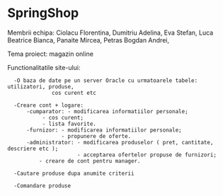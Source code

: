 # SpringShop

Membrii echipa: Ciolacu Florentina, 
			Dumitriu Adelina,
			Eva Stefan,
			Luca Beatrice Bianca,
			Panaite Mircea,
			Petras Bogdan Andrei,
      
Tema proiect:  magazin online

Functionalitatile site-ului:

      -O baza de date pe un server Oracle cu urmatoarele tabele: utilizatori, produse,
		          cos curent etc
              
      -Creare cont + logare:
          -cumparator: - modificarea informatiilor personale; 
	  	       - cos curent;
		       - lista favorite.
          -furnizor: - modificarea informatiilor personale; 
                     - propunere de oferte.
          -administrator: - modificarea produselor ( pret, cantitate, descriere etc ); 
                          - acceptarea ofertelor propuse de furnizori;
			  - creare de cont pentru manager.
          
      -Cautare produse dupa anumite criterii
      
      -Comandare produse 

